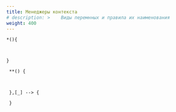 ```yaml
---
title: Менеджеры контекста
# description: >    Виды перемнных и правила их наименования
weight: 400
---
```





```
*(){



}

 **() {



 },[_] --> {

 }

```
